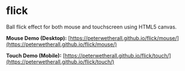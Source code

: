 # flick
Ball flick effect for both mouse and touchscreen using HTML5 canvas.

**Mouse Demo (Desktop):** [https://peterwetherall.github.io/flick/mouse/](https://peterwetherall.github.io/flick/mouse/)

**Touch Demo (Mobile):** [https://peterwetherall.github.io/flick/touch/](https://peterwetherall.github.io/flick/touch/)
